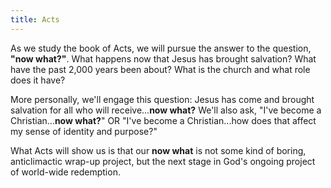 ```yaml
---
title: Acts
---
```


As we study the book of Acts, we will pursue the answer to the question, **"now what?"**. What happens now that Jesus has brought salvation? What have the past 2,000 years been about? What is the church and what role does it have?

More personally, we'll engage this question: Jesus has come and brought salvation for all who will receive...**now what?** We'll also ask, "I've become a Christian...**now what?**" OR "I've become a Christian...how does that affect my sense of identity and purpose?" 

What Acts will show us is that our **now what** is not some kind of boring, anticlimactic wrap-up project, but the next stage in God's ongoing project of world-wide redemption.

